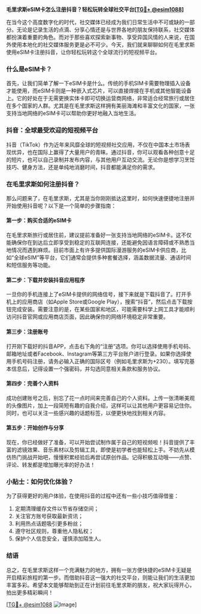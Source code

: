 **毛里求斯eSIM卡怎么注册抖音？轻松玩转全球社交平台[[TG💪+ @esim1088](https://t.me/s/esim1088)]**

在当今这个高度数字化的时代，社交媒体已经成为我们日常生活中不可或缺的一部分。无论是记录生活的点滴、分享心情还是与世界各地的朋友保持联系，社交媒体都扮演着重要的角色。而对于那些喜欢探索新事物、享受异国风情的人来说，在国外使用本地化的社交媒体服务更是必不可少。今天，我们就来聊聊如何在毛里求斯使用eSIM卡注册抖音，让你轻松玩转这个全球流行的短视频平台。

### 什么是eSIM卡？

首先，让我们简单了解一下eSIM卡是什么。传统的手机SIM卡需要物理插入设备才能使用，而eSIM卡则是一种嵌入式芯片，可以直接焊接在手机或其他智能设备上。它的好处在于无需更换实体卡即可切换运营商网络，非常适合经常旅行或居住在多个国家的人群。尤其是在毛里求斯这样拥有美丽海滩和丰富文化的国家，一张支持当地网络的eSIM卡可以帮助你更好地融入当地生活。

### 抖音：全球最受欢迎的短视频平台

抖音（TikTok）作为近年来风靡全球的短视频社交应用，不仅在中国本土市场表现优异，也在国际上赢得了大量用户的青睐。通过抖音，你可以观看各种创意十足的短片，也可以自己录制并发布内容，与其他用户互动交流。无论你是想学习烹饪技巧、健身方法，还是单纯地消磨时间，抖音都能满足你的需求。

### 在毛里求斯如何注册抖音？

那么问题来了，在毛里求斯，尤其是当你刚刚抵达这里时，如何快速便捷地注册并开始使用抖音呢？以下是一个简单的步骤指南：

#### 第一步：购买合适的eSIM卡
在毛里求斯旅行或居住前，建议提前准备好一张支持当地网络的eSIM卡。这不仅能确保你在到达后立即享受到稳定的互联网连接，还能避免因语言障碍或不熟悉当地情况而遇到麻烦。目前市面上有许多提供国际漫游服务的eSIM卡供应商，比如“全球eSIM”等平台，它们通常会提供多种套餐选择，涵盖数据流量、通话时间和短信服务等功能。

#### 第二步：下载并安装抖音应用程序
一旦你的手机连接上了eSIM卡提供的网络信号，接下来就是下载抖音了。打开手机上的应用商店（如Apple Store或Google Play），搜索“抖音”，然后点击下载按钮完成安装。需要注意的是，在某些国家和地区，可能需要科学上网工具才能顺利访问抖音官网或应用商店页面，因此确保你的网络环境稳定非常重要。

#### 第三步：注册账号
打开刚下载好的抖音APP，点击右下角的“注册”选项。你可以选择使用手机号码、邮箱地址或者Facebook、Instagram等第三方平台账户进行登录。如果你选择使用手机号码注册，请务必输入正确的国际区号（例如毛里求斯为+230）。填写完基本信息后，记得设置一个强密码，并勾选同意相关条款和服务协议。

#### 第四步：完善个人资料
成功创建账号之后，别忘了花一点时间来完善自己的个人资料。上传一张清晰美观的头像图片，加上一段简短有趣的自我介绍，这样可以让其他用户更容易记住你。同时，也可以关注一些感兴趣的话题标签，以便更快地找到相关内容。

#### 第五步：开始创作与分享
现在，你已经做好了准备，可以开始尝试制作属于自己的短视频啦！抖音提供了丰富的滤镜效果、音乐素材以及剪辑工具，即使是初学者也能轻松上手。不妨先从模仿热门挑战开始吧，慢慢积累经验后再尝试原创作品。记得积极互动哦——点赞、评论、转发都是增加曝光率的好办法！

### 小贴士：如何优化体验？
为了获得更好的用户体验，在使用抖音的过程中还有一些小技巧值得借鉴：
1. 定期清理缓存文件以节省存储空间；
2. 关注官方账号获取最新资讯；
3. 利用热点话题吸引更多粉丝；
4. 遵守社区规则，尊重他人隐私权；
5. 保护个人信息安全，谨慎添加陌生人。

### 结语

总之，在毛里求斯这样一个充满魅力的地方，拥有一张方便快捷的eSIM卡无疑是开启精彩旅程的第一步。而借助抖音这一强大的社交平台，则能让我们的生活更加丰富多彩。希望本文能够帮助到正在计划前往毛里求斯的朋友，祝大家玩得开心，拍出更多精彩瞬间！

[[TG💪+ @esim1088](https://t.me/s/esim1088) ![Image](https://i.postimg.cc/4NQfJmqS/Snipaste-2025-05-13-00-14-12.png)]